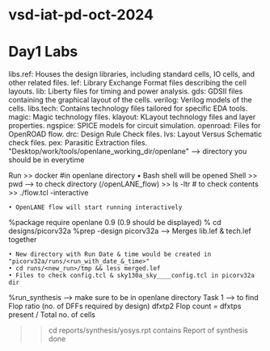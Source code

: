 # vsd-iat-pd-oct-2024
# Day1 Labs
libs.ref: Houses the design libraries, including standard cells, IO cells, and other related files.
    lef: Library Exchange Format files describing the cell layouts.
    lib: Liberty files for timing and power analysis.
    gds: GDSII files containing the graphical layout of the cells.
    verilog: Verilog models of the cells.
libs.tech: Contains technology files tailored for specific EDA tools.
    magic: Magic technology files.
    klayout: KLayout technology files and layer properties.
    ngspice: SPICE models for circuit simulation.
    openroad: Files for OpenROAD flow.
    drc: Design Rule Check files.
    lvs: Layout Versus Schematic check files.
    pex: Parasitic Extraction files.
"Desktop/work/tools/openlane_working_dir/openlane" --> directory you should be in everytime

Run >> docker  #in openlane directory
	• Bash shell will be opened
Shell >> pwd --> to check directory (/openLANE_flow)
         >> ls -ltr # to check contents
         >> ./flow.tcl -interactive

	• OpenLANE flow will start running interactively

%package require openlane 0.9  (0.9 should be displayed)
% cd designs/picorv32a
%prep -design picorv32a --> Merges lib.lef & tech.lef together

	• New directory with Run Date & time would be created in "picorv32a/runs/<run_with_date_&_time>"
	• cd runs/<new_run>/tmp && less merged.lef
	• Files to check config.tcl & sky130a_sky____config.tcl in picorv32a dir

%run_synthesis --> make sure to be in openlane directory
Task 1 --> to find Flop ratio (no. of DFFs required by design) dfxtp2
Flop count = dfxtps present / Total no. of cells
>> cd reports/synthesis/yosys.rpt contains Report of synthesis done


